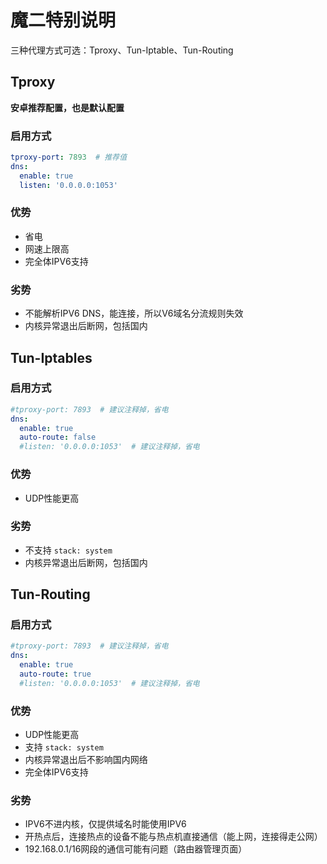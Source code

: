 # 魔二特别说明

三种代理方式可选：Tproxy、Tun-Iptable、Tun-Routing

## Tproxy

**安卓推荐配置，也是默认配置**

### 启用方式

```yaml
tproxy-port: 7893  # 推荐值
dns:
  enable: true
  listen: '0.0.0.0:1053'
```

### 优势

* 省电
* 网速上限高
* 完全体IPV6支持

### 劣势

* 不能解析IPV6 DNS，能连接，所以V6域名分流规则失效
* 内核异常退出后断网，包括国内

## Tun-Iptables

### 启用方式

```yaml
#tproxy-port: 7893  # 建议注释掉，省电
dns:
  enable: true
  auto-route: false
  #listen: '0.0.0.0:1053'  # 建议注释掉，省电
```

### 优势

* UDP性能更高

### 劣势

* 不支持 `stack: system`&#x20;
* 内核异常退出后断网，包括国内

## Tun-Routing

### 启用方式

```yaml
#tproxy-port: 7893  # 建议注释掉，省电
dns:
  enable: true
  auto-route: true
  #listen: '0.0.0.0:1053'  # 建议注释掉，省电
```

### 优势

* UDP性能更高
* 支持 `stack: system`&#x20;
* 内核异常退出后不影响国内网络
* 完全体IPV6支持

### 劣势

* IPV6不进内核，仅提供域名时能使用IPV6
* 开热点后，连接热点的设备不能与热点机直接通信（能上网，连接得走公网）
* 192.168.0.1/16网段的通信可能有问题（路由器管理页面）
